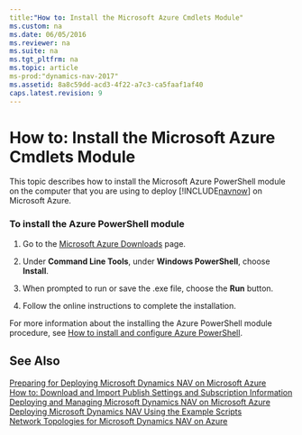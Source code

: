 ```yaml
---
title:"How to: Install the Microsoft Azure Cmdlets Module"
ms.custom: na
ms.date: 06/05/2016
ms.reviewer: na
ms.suite: na
ms.tgt_pltfrm: na
ms.topic: article
ms-prod:"dynamics-nav-2017"
ms.assetid: 8a8c59dd-acd3-4f22-a7c3-ca5faaf1af40
caps.latest.revision: 9
---
```

# How to: Install the Microsoft Azure Cmdlets Module
This topic describes how to install the Microsoft Azure PowerShell module on the computer that you are using to deploy [!INCLUDE[navnow](includes/navnow_md.md)] on Microsoft Azure.  
  
### To install the Azure PowerShell module  
  
1.  Go to the [Microsoft Azure Downloads](http://go.microsoft.com/fwlink/?LinkID=294711) page.  
  
2.  Under **Command Line Tools**, under **Windows PowerShell**, choose **Install**.  
  
3.  When prompted to run or save the .exe file, choose the **Run** button.  
  
4.  Follow the online instructions to complete the installation.  
  
 For more information about the installing the Azure PowerShell module procedure, see [How to install and configure Azure PowerShell](http://go.microsoft.com/fwlink/?LinkId=275578).  
  
## See Also  
 [Preparing for Deploying Microsoft Dynamics NAV on Microsoft Azure](Preparing-for-Deploying-Microsoft-Dynamics-NAV-on-Microsoft-Azure.md)   
 [How to: Download and Import Publish Settings and Subscription Information](../Topic/How%20to:%20Download%20and%20Import%20Publish%20Settings%20and%20Subscription%20Information.md)   
 [Deploying and Managing Microsoft Dynamics NAV on Microsoft Azure](Deploying-and-Managing-Microsoft-Dynamics-NAV-on-Microsoft-Azure.md)   
 [Deploying Microsoft Dynamics NAV Using the Example Scripts](Deploying-Microsoft-Dynamics-NAV-Using-the-Example-Scripts.md)   
 [Network Topologies for Microsoft Dynamics NAV on Azure](Network-Topologies-for-Microsoft-Dynamics-NAV-on-Azure.md)